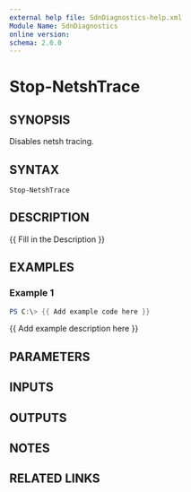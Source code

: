 ```yaml
---
external help file: SdnDiagnostics-help.xml
Module Name: SdnDiagnostics
online version:
schema: 2.0.0
---
```


# Stop-NetshTrace

## SYNOPSIS
Disables netsh tracing.

## SYNTAX

```
Stop-NetshTrace
```

## DESCRIPTION
{{ Fill in the Description }}

## EXAMPLES

### Example 1
```powershell
PS C:\> {{ Add example code here }}
```

{{ Add example description here }}

## PARAMETERS

## INPUTS

## OUTPUTS

## NOTES

## RELATED LINKS
